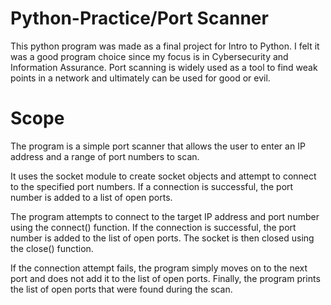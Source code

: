 # Python-Practice/Port Scanner
This python program was made as a final project for Intro to Python. I felt it was a good program choice since my focus is in Cybersecurity and Information Assurance. 
Port scanning is widely used as a tool to find weak points in a network and ultimately can be used for good or evil.

# Scope
The program is a simple port scanner that allows the user to enter an IP address and a range of port numbers to scan.

It uses the socket module to create socket objects and attempt to connect to the specified port numbers. If a connection is successful, the port number is added to a list of open ports.

The program attempts to connect to the target IP address and port number using the connect() function. If the connection is successful, the port number is added to the list of open ports. 
The socket is then closed using the close() function.

If the connection attempt fails, the program simply moves on to the next port and does not add it to the list of open ports. Finally, the program prints the list of open ports that were found during the scan.

